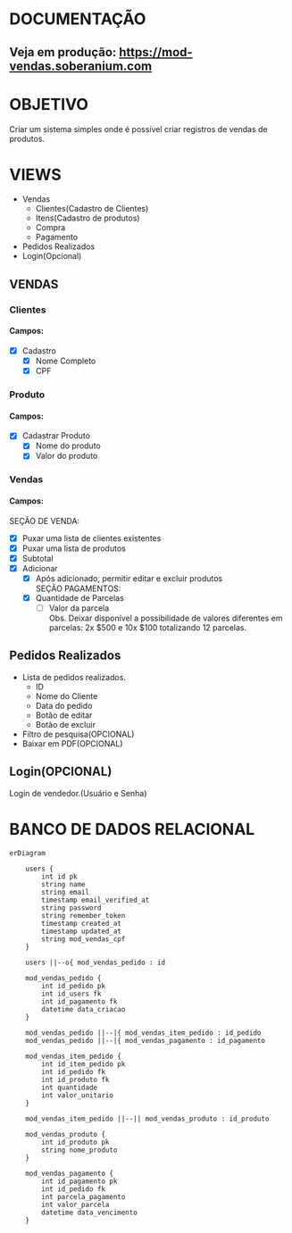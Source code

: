 # DOCUMENTAÇÃO
## Veja em produção: https://mod-vendas.soberanium.com
# OBJETIVO

Criar um sistema simples onde é possível criar registros de vendas de produtos.

# VIEWS

- Vendas
    - Clientes(Cadastro de Clientes)
    - Itens(Cadastro de produtos)
    - Compra
    - Pagamento
- Pedidos Realizados
- Login(Opcional)

## VENDAS

### Clientes

#### **Campos:**

- [x] Cadastro
    - [x] Nome Completo
    - [x] CPF

### Produto

#### Campos:

- [x] Cadastrar Produto
    - [x] Nome do produto
    - [x] Valor do produto

### Vendas

#### **Campos:**

SEÇÃO DE VENDA:

- [x] Puxar uma lista de clientes existentes
- [x] Puxar uma lista de produtos
- [x] Subtotal
- [x] Adicionar
    - [x] Após adicionado, permitir editar e excluir produtos  
        SEÇÃO PAGAMENTOS:
    - [x] Quantidade de Parcelas
        - [ ] Valor da parcela  
            Obs. Deixar disponível a possibilidade de valores diferentes em parcelas: 2x $500 e 10x $100 totalizando 12 parcelas.

## Pedidos Realizados

- Lista de pedidos realizados.
    - ID
    - Nome do Cliente
    - Data do pedido
    - Botão de editar
    - Botão de excluir
- Filtro de pesquisa(OPCIONAL)
- Baixar em PDF(OPCIONAL)

## Login(OPCIONAL)

Login de vendedor.(Usuário e Senha)

# BANCO DE DADOS RELACIONAL

```mermaid
erDiagram
    
    users {
        int id pk
        string name
        string email
        timestamp email_verified_at
        string password
        string remember_token
        timestamp created_at
        timestamp updated_at
        string mod_vendas_cpf
    }
    
    users ||--o{ mod_vendas_pedido : id
    
    mod_vendas_pedido {
        int id_pedido pk
        int id_users fk
        int id_pagamento fk
        datetime data_criacao
    }
    
    mod_vendas_pedido ||--|{ mod_vendas_item_pedido : id_pedido
    mod_vendas_pedido ||--|{ mod_vendas_pagamento : id_pagamento
    
    mod_vendas_item_pedido {
        int id_item_pedido pk
        int id_pedido fk
        int id_produto fk
        int quantidade
        int valor_unitario
    }
    
    mod_vendas_item_pedido ||--|| mod_vendas_produto : id_produto
    
    mod_vendas_produto {
        int id_produto pk
        string nome_produto
    }
    
    mod_vendas_pagamento {
        int id_pagamento pk
        int id_pedido fk
        int parcela_pagamento
        int valor_parcela
        datetime data_vencimento
    }







```

